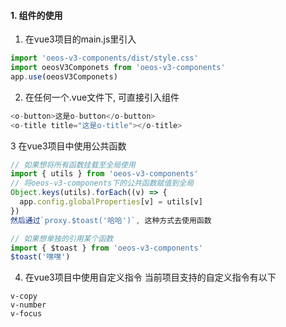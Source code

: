 #### 1. 组件的使用

1. 在vue3项目的main.js里引入

```js
import 'oeos-v3-components/dist/style.css'
import oeosV3Componets from 'oeos-v3-components'
app.use(oeosV3Componets)
```

2. 在任何一个.vue文件下, 可直接引入组件

```js
<o-button>这是o-button</o-button>
<o-title title="这是o-title"></o-title>
```

3 在vue3项目中使用公共函数

```js
// 如果想将所有函数挂载至全局使用
import { utils } from 'oeos-v3-components'
// 将oeos-v3-components下的公共函数赋值到全局
Object.keys(utils).forEach((v) => {
  app.config.globalProperties[v] = utils[v]
})
然后通过`proxy.$toast('哈哈')`, 这种方式去使用函数

// 如果想单独的引用某个函数
import { $toast } from 'oeos-v3-components'
$toast('嘿嘿')
```

4. 在vue3项目中使用自定义指令
   当前项目支持的自定义指令有以下

```
v-copy
v-number
v-focus
```


